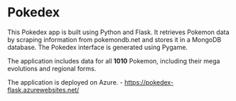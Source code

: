 # Pokedex

This Pokedex app is built using Python and Flask. 
It retrieves Pokemon data by scraping information from pokemondb.net and stores it in a MongoDB database. 
The Pokedex interface is generated using Pygame. 

The application includes data for all <b>1010</b> Pokemon, including their mega evolutions and regional forms. 

The application is deployed on Azure. -  https://pokedex-flask.azurewebsites.net/
